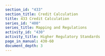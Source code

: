 ```yaml
---
section_id: "433"
section_title: Credit Calculation
title: 433 Credit Calculation
series_id: "400"
series_title: Mapping and Regulations
activity_id: "430"
activity_title: Higher Regulatory Standards
page_in_manual: 430-60
document_depth: 3
---
```

